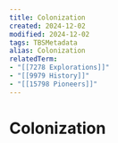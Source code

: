 ```yaml
---
title: Colonization
created: 2024-12-02
modified: 2024-12-02
tags: TBSMetadata
alias: Colonization
relatedTerm:
- "[[7278 Explorations]]"
- "[[9979 History]]"
- "[[15798 Pioneers]]"
---
```

# Colonization
